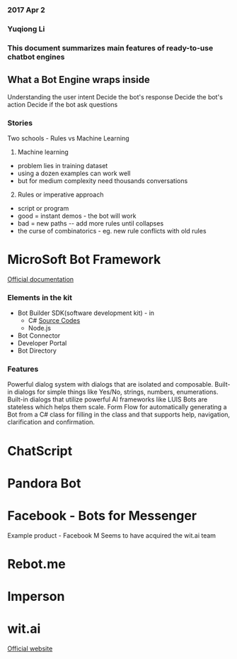 ### 2017 Apr 2 
### Yuqiong Li
### This document summarizes main features of ready-to-use chatbot engines


## What a Bot Engine wraps inside
Understanding the user intent
Decide the bot's response
Decide the bot's action
Decide if the bot ask questions

### Stories
Two schools - Rules vs Machine Learning

1. Machine learning
- problem lies in training dataset
- using a dozen examples can work well
- but for medium complexity need thousands conversations

2. Rules or imperative approach
- script or program
- good = instant demos - the bot will work
- bad = new paths -- add more rules until collapses
- the curse of combinatorics - eg. new rule conflicts with old rules



# MicroSoft Bot Framework
[Official documentation](https://docs.botframework.com/en-us/)
### Elements in the kit
- Bot Builder SDK(software development kit) - in
  - C# [Source Codes](https://github.com/Microsoft/BotBuilder/tree/master/CSharp)
  - Node.js
- Bot Connector
- Developer Portal
- Bot Directory


### Features
Powerful dialog system with dialogs that are isolated and composable.
Built-in dialogs for simple things like Yes/No, strings, numbers, enumerations.
Built-in dialogs that utilize powerful AI frameworks like LUIS
Bots are stateless which helps them scale.
Form Flow for automatically generating a Bot from a C# class for filling in the class and that supports help, navigation, clarification and confirmation.

# ChatScript

# Pandora Bot

# Facebook - Bots for Messenger
Example product - Facebook M
Seems to have acquired the wit.ai team



# Rebot.me

# Imperson

# wit.ai
[Official website](https://wit.ai/blog/2016/04/12/bot-engine)
